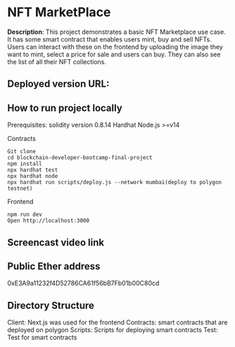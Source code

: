 # NFT MarketPlace

**Description**:
This project demonstrates a basic NFT Marketplace use case. It has some smart contract that enables users mint, buy and sell NFTs. Users can interact with these on the frontend by uploading the image they want to mint, select a price for sale and users can buy. They can also see the list of all their NFT collections.

## Deployed version URL:



## How to run project locally
Prerequisites:
solidity version 0.8.14
Hardhat
Node.js >=v14


Contracts
```shell
Git clone
cd blockchain-developer-bootcamp-final-project
npm install
npx hardhat test
npx hardhat node
npx hardhat run scripts/deploy.js --network mumbai(deploy to polygon testnet)
```

Frontend
```shell
npm run dev
Open http://localhost:3000
```

## Screencast video link


## Public Ether address
0xE3A9a11232f4D52786CA61f56bB7Fb01b00C80cd

## Directory Structure
Client: Next.js was used for the frontend
Contracts: smart contracts that are deployed on polygon
Scripts: Scripts for deploying smart contracts
Test: Test for smart contracts



